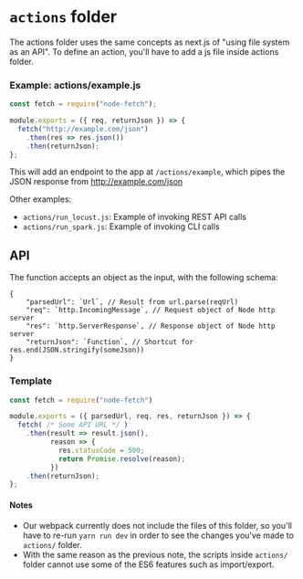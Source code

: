 # `actions` folder

The actions folder uses the same concepts as next.js of "using file system as an API". To define an action, you'll have to add a js file inside actions folder.

### Example: actions/example.js

```javascript
const fetch = require("node-fetch");

module.exports = ({ req, returnJson }) => {
  fetch("http://example.com/json")
    .then(res => res.json())
    .then(returnJson);
};
```

This will add an endpoint to the app at `/actions/example`, which pipes the JSON response from http://example.com/json

Other examples:
- `actions/run_locust.js`: Example of invoking REST API calls
- `actions/run_spark.js`: Example of invoking CLI calls


## API

The function accepts an object as the input, with the following schema:

```
{
    "parsedUrl": `Url`, // Result from url.parse(reqUrl)
    "req": `http.IncomingMessage`, // Request object of Node http server
    "res": `http.ServerResponse`, // Response object of Node http server
    "returnJson": `Function`, // Shortcut for res.end(JSON.stringify(someJson))
}
```

### Template

```javascript
const fetch = require("node-fetch")

module.exports = ({ parsedUrl, req, res, returnJson }) => {
  fetch( /* Some API URL */ )
    .then(result => result.json(),
          reason => {
            res.statusCode = 500;
            return Promise.resolve(reason);
          })
    .then(returnJson);
};
```


#### Notes

- Our webpack currently does not include the files of this folder, so you'll have to re-run `yarn run dev` in order to see the changes you've made to `actions/` folder.
- With the same reason as the previous note, the scripts inside `actions/` folder cannot use some of the ES6 features such as import/export.
